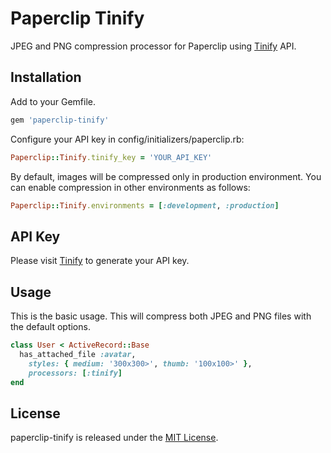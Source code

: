 # Paperclip Tinify

JPEG and PNG compression processor for Paperclip using [Tinify](http://tinify.com) API.

## Installation

Add to your Gemfile.

````ruby
gem 'paperclip-tinify'
````

Configure your API key in config/initializers/paperclip.rb:

````ruby
Paperclip::Tinify.tinify_key = 'YOUR_API_KEY'
````

By default, images will be compressed only in production environment. You can enable compression in other environments as follows:

````ruby
Paperclip::Tinify.environments = [:development, :production]
````

## API Key

Please visit [Tinify](http://tinify.com) to generate your API key.

## Usage
This is the basic usage. This will compress both JPEG and PNG files with the default options.

````ruby
class User < ActiveRecord::Base
  has_attached_file :avatar,
    styles: { medium: '300x300>', thumb: '100x100>' },
    processors: [:tinify]
end
````

## License
paperclip-tinify is released under the [MIT License](https://github.com/thalesfp/paperclip-tinify/blob/master/LICENSE).

